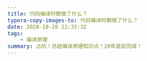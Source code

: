 ```yaml
---
title: 代码编译时都做了什么？
typora-copy-images-to: 代码编译时都做了什么？
date: 2020-10-20 21:33:32
tags:
	- 编译原理
summary: 占坑！总结编译原理知识点！20年底前完成！
---
```


